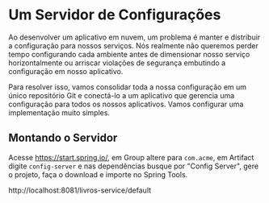 # Um Servidor de Configurações

Ao desenvolver um aplicativo em nuvem, um problema é manter e distribuir a configuração para nossos serviços. Nós realmente não queremos perder tempo configurando cada ambiente antes de dimensionar nosso serviço horizontalmente ou arriscar violações de segurança embutindo a configuração em nosso aplicativo.

Para resolver isso, vamos consolidar toda a nossa configuração em um único repositório Git e conectá-lo a um aplicativo que gerencia uma configuração para todos os nossos aplicativos. Vamos configurar uma implementação muito simples.

## Montando o Servidor

Acesse https://start.spring.io/, em Group altere para ```com.acme```, em Artifact digite ```config-server``` e nas dependências busque por "Config Server", gere o projeto, faça o download e importe no Spring Tools.

http://localhost:8081/livros-service/default
